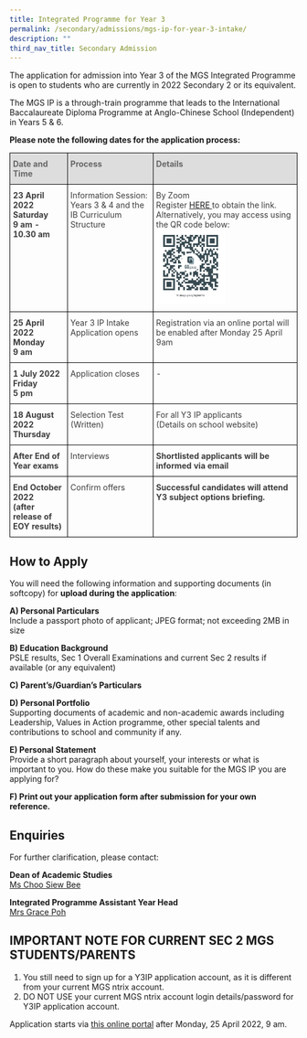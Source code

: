 ```yaml
---
title: Integrated Programme for Year 3
permalink: /secondary/admissions/mgs-ip-for-year-3-intake/
description: ""
third_nav_title: Secondary Admission
---
```

The application for admission into Year 3 of the MGS Integrated Programme is open to students who are currently in 2022 Secondary 2 or its equivalent.

The MGS IP is a through-train programme that leads to the International Baccalaureate Diploma Programme at Anglo-Chinese School (Independent) in Years 5 & 6.

**Please note the following dates for the application process:**

<style type="text/css">
.tg {
    border-collapse: collapse;
    border-spacing: 0;
}
.tg td {
    border-color: black;
    border-style: solid;
    border-width: 1px;
    overflow: hidden;
    padding: 10px 5px;
    word-break: normal;
}
.tg th {
    border-color: black;
    border-style: solid;
    border-width: 1px;
    font-weight: normal;
    overflow: hidden;
    padding: 10px 5px;
    word-break: normal;
}
.tg .tg-retb {
	  background-color: #DDD;
    color: #666;
    font-weight: bold;
    text-align: left;
    vertical-align: top
}
.tg .tg-bzr3 {
    color: #3D3D3D;
    font-weight: bold;
    text-align: left;
    vertical-align: top
}
.tg .tg-lc1c {
    color: #3D3D3D;
    text-align: left;
    vertical-align: top
}
</style>
<table class="tg">
  <thead>
    <tr>
			<th class="tg-retb">Date and Time</th>
      <th class="tg-retb">Process</th>
      <th class="tg-retb">Details</th>
    </tr>
  </thead>
  <tbody>
    <tr>
      <td class="tg-bzr3">23 April 2022<br>
        Saturday<br>
        9 am - 10.30 am</td>
      <td class="tg-lc1c">Information Session: Years 3 &amp; 4 and the IB Curriculum Structure</td>
      <td class="tg-lc1c">By Zoom<br>
        Register <a href="https://go.gov.sg/mgyear3ip">HERE</a><a href="https://go.gov.sg/mgyear3ip"> </a>to obtain the link.<br>
        Alternatively, you may access using the QR code below: <br>
        <img src="/images/Secondary/Admissions/dsa-yr3ip-2022-qrcode.png" alt="Secondary/Admissions/dsa-yr3ip-2022-qrcode.png" style="width:50%" ></td>
    </tr>
    <tr>
      <td class="tg-bzr3">25 April 2022<br>
        Monday<br>
        9 am</td>
      <td class="tg-lc1c">Year 3 IP Intake Application opens</td>
      <td class="tg-lc1c">Registration via an online portal will be enabled after Monday 25 April 9am<br></td>
    </tr>
    <tr>
      <td class="tg-bzr3">1 July 2022<br>
        Friday<br>
        5 pm</td>
      <td class="tg-lc1c">Application closes</td>
      <td class="tg-lc1c"> -</td>
    </tr>
    <tr>
      <td class="tg-bzr3">18 August 2022<br>
        Thursday<br></td>
      <td class="tg-lc1c">Selection Test (Written)</td>
      <td class="tg-lc1c">For all Y3 IP applicants<br>
        (Details on school website)<br></td>
    </tr>
    <tr>
      <td class="tg-bzr3">After End of Year exams</td>
      <td class="tg-lc1c">Interviews</td>
      <td class="tg-bzr3">Shortlisted applicants will be informed via email<br></td>
    </tr>
    <tr>
      <td class="tg-bzr3">End October 2022<br>
        (after release of EOY results)</td>
      <td class="tg-lc1c">Confirm offers<br></td>
      <td class="tg-bzr3">Successful candidates will attend Y3 subject options briefing.</td>
    </tr>
  </tbody>
</table>


## How to Apply


You will need the following information and supporting documents (in softcopy) for **upload during the application**:

  

**A) Personal Particulars** <br>
Include a passport photo of applicant; JPEG format; not exceeding 2MB in size

  

**B) Education Background** <br>
PSLE results, Sec 1 Overall Examinations and current Sec 2 results if available (or any equivalent)

  

**C) Parent’s/Guardian’s Particulars**

  

**D) Personal Portfolio** <br>
Supporting documents of academic and non-academic awards including Leadership, Values in Action programme, other special talents and contributions to school and community if any.

  

**E) Personal Statement** <br>
Provide a short paragraph about yourself, your interests or what is important to you. How do these make you suitable for the MGS IP you are applying for?

 
**F) Print out your application form after submission for your own reference.**


## Enquiries

For further clarification, please contact:  
  
**Dean of Academic Studies**  
[Ms Choo Siew Bee](mailto:choo_siew_bee@schools.gov.sg)  
  
**Integrated Programme Assistant Year Head**  
[Mrs Grace Poh](mailto:grace_poh@schools.gov.sg)


## IMPORTANT NOTE FOR CURRENT SEC 2 MGS STUDENTS/PARENTS


1.  You still need to sign up for a Y3IP application account, as it is different from your current MGS ntrix account.
2.  DO NOT USE your current MGS ntrix account login details/password for Y3IP application account.  
    

Application starts via [this online portal](https://mgs.ntrix.sg/schooladmission/index_applicant.aspx) after Monday, 25 April 2022, 9 am.